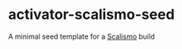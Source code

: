 # activator-scalismo-seed
A minimal seed template for a [Scalismo](https://github.com/unibas-gravis/scalismo) build

